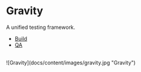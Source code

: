 # Gravity

A unified testing framework.

- [Build](./docs/content/build/index.md)
- [QA](./docs/content/qa/index.md)

<br/>
![Gravity](docs/content/images/gravity.jpg "Gravity")

